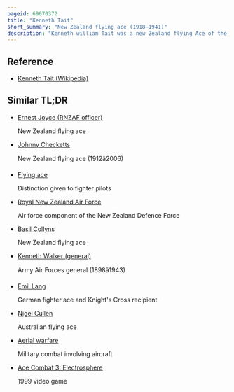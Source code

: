```yaml
---
pageid: 69670372
title: "Kenneth Tait"
short_summary: "New Zealand flying ace (1918–1941)"
description: "Kenneth william Tait was a new Zealand flying Ace of the Royal Air Force during World War Ii. He is credited with destroying five Enemy Aircraft, a Share in another Aircraft Destroyed and eight damaged."
---
```


## Reference

- [Kenneth Tait (Wikipedia)](https://en.wikipedia.org/?curid=69670372)

## Similar TL;DR

- [Ernest Joyce (RNZAF officer)](/tldr/en/ernest-joyce-rnzaf-officer)

  New Zealand flying ace

- [Johnny Checketts](/tldr/en/johnny-checketts)

  New Zealand flying ace (1912â2006)

- [Flying ace](/tldr/en/flying-ace)

  Distinction given to fighter pilots

- [Royal New Zealand Air Force](/tldr/en/royal-new-zealand-air-force)

  Air force component of the New Zealand Defence Force

- [Basil Collyns](/tldr/en/basil-collyns)

  New Zealand flying ace

- [Kenneth Walker (general)](/tldr/en/kenneth-walker-general)

  Army Air Forces general (1898â1943)

- [Emil Lang](/tldr/en/emil-lang)

  German fighter ace and Knight's Cross recipient

- [Nigel Cullen](/tldr/en/nigel-cullen)

  Australian flying ace

- [Aerial warfare](/tldr/en/aerial-warfare)

  Military combat involving aircraft

- [Ace Combat 3: Electrosphere](/tldr/en/ace-combat-3-electrosphere)

  1999 video game
